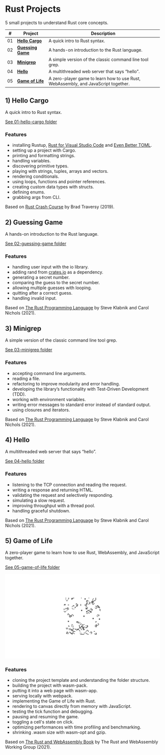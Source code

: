 # Rust Projects

5 small projects to understand Rust core concepts.

| #   | Project                        | Description                                                                        |
| --- | ------------------------------ | ---------------------------------------------------------------------------------- |
| 01  | [**Hello Cargo**](#hellocargo) | A quick intro to Rust syntax.                                                      |
| 02  | [**Guessing Game**](#guessing) | A hands-on introduction to the Rust language.                                      |
| 03  | [**Minigrep**](#minigrep)      | A simple version of the classic command line tool grep.                            |
| 04  | [**Hello**](#hello)            | A multithreaded web server that says “hello”.                                      |
| 05  | [**Game of Life**](#life)      | A zero-player game to learn how to use Rust, WebAssembly, and JavaScript together. |

## <a name="hellocargo"></a> 1) Hello Cargo

A quick intro to Rust syntax.

[See 01-hello-cargo folder](01-hello-cargo)

### Features

- installing Rustup, [Rust for Visual Studio Code](https://marketplace.visualstudio.com/items?itemName=rust-lang.rust) and [Even Better TOML](https://marketplace.visualstudio.com/items?itemName=tamasfe.even-better-toml).
- setting up a project with Cargo.
- printing and formatting strings.
- handling variables.
- discovering primitive types.
- playing with strings, tuples, arrays and vectors.
- rendering conditionals.
- using loops, functions and pointer references.
- creating custom data types with structs.
- defining enums.
- grabbing args from CLI.

Based on [Rust Crash Course](https://www.youtube.com/watch?v=zF34dRivLOw) by Brad Traversy (2019).

## <a name="guessing"></a> 2) Guessing Game

A hands-on introduction to the Rust language.

[See 02-guessing-game folder](02-guessing-game)

### Features

- handling user input with the io library.
- adding rand from [crates.io](https://crates.io/) as a dependency.
- generating a secret number.
- comparing the guess to the secret number.
- allowing multiple guesses with looping.
- quitting after a correct guess.
- handling invalid input.

Based on [The Rust Programming Language](https://doc.rust-lang.org/book/) by Steve Klabnik and Carol Nichols (2021).

## <a name="minigrep"></a> 3) Minigrep

A simple version of the classic command line tool grep.

[See 03-minigrep folder](03-minigrep)

### Features

- accepting command line arguments.
- reading a file.
- refactoring to improve modularity and error handling.
- developing the library’s functionality with Test-Driven Development (TDD).
- working with environment variables.
- writing error messages to standard error instead of standard output.
- using closures and iterators.

Based on [The Rust Programming Language](https://doc.rust-lang.org/book/) by Steve Klabnik and Carol Nichols (2021).

## <a name="hello"></a> 4) Hello

A multithreaded web server that says “hello”.

[See 04-hello folder](04-hello)

### Features

- listening to the TCP connection and reading the request.
- writing a response and returning HTML.
- validating the request and selectively responding.
- simulating a slow request.
- improving throughput with a thread pool.
- handling graceful shutdown.

Based on [The Rust Programming Language](https://doc.rust-lang.org/book/) by Steve Klabnik and Carol Nichols (2021).

## <a name="life"></a> 5) Game of Life

A zero-player game to learn how to use Rust, WebAssembly, and JavaScript together.

[See 05-game-of-life folder](05-game-of-life)

<p align="center">
    <a href="05-game-of-life">
        <img src="05-game-of-life/screenshot.png">
    </a>
</p>

### Features

- cloning the project template and understanding the folder structure.
- building the project with wasm-pack.
- putting it into a web page with wasm-app.
- serving locally with webpack.
- implementing the Game of Life with Rust.
- rendering to canvas directly from memory with JavaScript.
- testing the tick function and debugging.
- pausing and resuming the game.
- toggling a cell's state on click.
- optimizing performances with time profiling and benchmarking.
- shrinking .wasm size with wasm-opt and gzip.

Based on [The Rust and WebAssembly Book](https://rustwasm.github.io/docs/book/) by The Rust and WebAssembly Working Group (2021).
